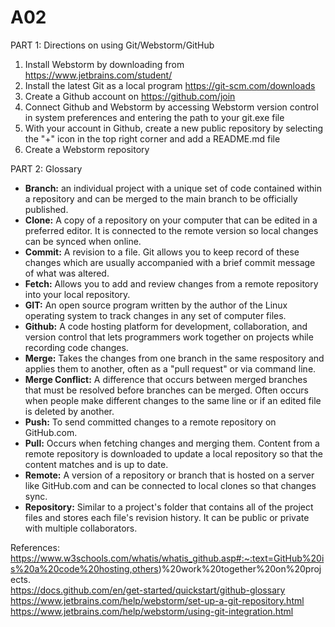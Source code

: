 # A02
PART 1: Directions on using Git/Webstorm/GitHub  
1.  Install Webstorm by downloading from https://www.jetbrains.com/student/ 
2.  Install the latest Git as a local program https://git-scm.com/downloads
3.  Create a Github account on https://github.com/join  
4.  Connect Github and Webstorm by accessing Webstorm version control in system preferences and entering the path to your git.exe file
5. With your account in Github, create a new public repository by selecting the "+" icon in the top right corner and add a README.md file  
7.  Create a Webstorm repository

PART 2: Glossary  
* **Branch:**  an individual project with a unique set of code contained within a repository and can be merged to the main branch to be officially published.
* **Clone:**  A copy of a repository on your computer that can be edited in a preferred editor. It is connected to the remote version so local changes can be synced when online. 
* **Commit:**  A revision to a file. Git allows you to keep record of these changes which are usually accompanied with a brief commit message of what was altered. 
* **Fetch:**  Allows you to add and review changes from a remote repository into your local repository.
* **GIT:**  An open source program written by the author of the Linux operating system to track changes in any set of computer files. 
* **Github:**  A code hosting platform for development, collaboration, and version control that lets programmers work together on projects while recording code changes.
* **Merge:**  Takes the changes from one branch in the same respository and applies them to another, often as a "pull request" or via command line. 
* **Merge Conflict:**  A difference that occurs between merged branches that must be resolved before branches can be merged. Often occurs when people make different changes to the same line or if an edited file is deleted by another.
* **Push:**   To send committed changes to a remote repository on GitHub.com.
* **Pull:**  Occurs when fetching changes and merging them. Content from a remote repository is downloaded to update a local repository so that the content matches and is up to date.
* **Remote:**  A version of a repository or branch that is hosted on a server like GitHub.com and can be connected to local clones so that changes sync.
* **Repository:**  Similar to a project's folder that contains all of the project files and stores each file's revision history. It can be public or private with multiple collaborators.


References:  
https://www.w3schools.com/whatis/whatis_github.asp#:~:text=GitHub%20is%20a%20code%20hosting,others)%20work%20together%20on%20projects.  
https://docs.github.com/en/get-started/quickstart/github-glossary  
https://www.jetbrains.com/help/webstorm/set-up-a-git-repository.html 
https://www.jetbrains.com/help/webstorm/using-git-integration.html  

